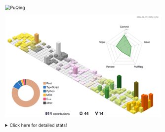 ![PuQing](https://user-images.githubusercontent.com/27223114/171565019-9a56fae6-b08b-421f-99db-7e830da42371.png)

![](./profile-3d-contrib/profile-season-animate.svg)

<details>
<summary>Click here for detailed stats!</summary>

<!--START_SECTION:waka-->
![Lines of code](https://img.shields.io/badge/From%20Hello%20World%20I%27ve%20Written-2.8%20million%20lines%20of%20code-blue)

**🐱 My GitHub Data** 

> 📦 478.1 kB Used in GitHub's Storage 
 > 
> 🏆 818 Contributions in the Year 2025
 > 
> 🚫 Not Opted to Hire
 > 
> 📜 36 Public Repositories 
 > 
> 🔑 36 Private Repositories 
 > 
**I'm an Early 🐤** 

```text
🌞 Morning                1024 commits        ██░░░░░░░░░░░░░░░░░░░░░░░   09.41 % 
🌆 Daytime                4718 commits        ███████████░░░░░░░░░░░░░░   43.35 % 
🌃 Evening                2949 commits        ███████░░░░░░░░░░░░░░░░░░   27.09 % 
🌙 Night                  2193 commits        █████░░░░░░░░░░░░░░░░░░░░   20.15 % 
```


📊 **This Week I Spent My Time On** 

```text
💬 Programming Languages: 
Rust                     10 hrs 53 mins      ██████░░░░░░░░░░░░░░░░░░░   25.83 % 
Text                     9 hrs 45 mins       ██████░░░░░░░░░░░░░░░░░░░   23.13 % 
Python                   6 hrs 57 mins       ████░░░░░░░░░░░░░░░░░░░░░   16.51 % 
TypeScript               3 hrs 10 mins       ██░░░░░░░░░░░░░░░░░░░░░░░   07.55 % 
Bash                     2 hrs 59 mins       ██░░░░░░░░░░░░░░░░░░░░░░░   07.08 % 

🔥 Editors: 
VS Code                  42 hrs 10 mins      █████████████████████████   100.00 % 

💻 Operating System: 
WSL                      22 hrs 10 mins      █████████████░░░░░░░░░░░░   52.59 % 
Linux                    19 hrs 59 mins      ████████████░░░░░░░░░░░░░   47.41 % 
```


<!--END_SECTION:waka-->
</details>
